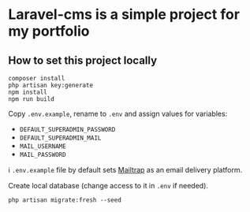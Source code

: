 # Laravel-cms is a simple project for my portfolio

## How to set this project locally

```
composer install
php artisan key:generate
npm install
npm run build
```
Copy ```.env.example```, rename to ```.env``` and assign values for variables:
- ```DEFAULT_SUPERADMIN_PASSWORD```
- ```DEFAULT_SUPERADMIN_MAIL```
- ```MAIL_USERNAME```
- ```MAIL_PASSWORD```

:information_source: ```.env.example``` file by default sets [Mailtrap](https://mailtrap.io) as an email delivery platform. 

Create local database (change access to it in ```.env``` if needed).

```
php artisan migrate:fresh --seed
```
